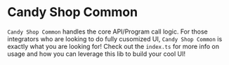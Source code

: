 # Candy Shop Common

`Candy Shop Common` handles the core API/Program call logic. For those integrators who are looking to do fully cusomized UI, `Candy Shop Common` is exactly what you are looking for! Check out the `index.ts` for more info on usage and how you can leverage this lib to build your cool UI!